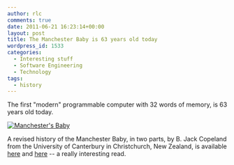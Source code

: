 ```yaml
---
author: rlc
comments: true
date: 2011-06-21 16:23:14+00:00
layout: post
title: The Manchester Baby is 63 years old today
wordpress_id: 1533
categories:
  - Interesting stuff
  - Software Engineering
  - Technology
tags:
  - history
---
```


The first "modern" programmable computer with 32 words of memory, is 63 years old today.

[![Manchester's Baby](http://farm3.static.flickr.com/2767/4250382213_21f3d837c5_z.jpg?zz=1)](http://www.flickr.com/photos/lff10/4250382213/)

A revised history of the Manchester Baby, in two parts, by B. Jack Copeland from the University of Canterbury in Christchurch, New Zealand, is available [here](http://doi.ieeecomputersociety.org/10.1109/MAHC.2010.1) and [here](http://doi.ieeecomputersociety.org/10.1109/MAHC.2010.2) -- a really
interesting read.
